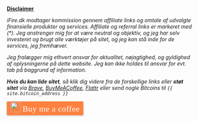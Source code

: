 **[Disclaimer](/disclaimer/)**

_iFire.dk modtager kommission gennem affiliate links og omtale af udvalgte finansielle produkter og services. Affiliate og referral links er markeret med (*). Jeg anstrenger mig for at være neutral og objektiv, og jeg har selv investeret og brugt alle værktøjer på sitet, og jeg kan stå inde for de services, jeg fremhæver._

_Jeg fralægger mig ethvert ansvar for aktualitet, nøjagtighed, og gyldighed af oplysningerne på dette website. Jeg kan ikke holdes til ansvar for evt. tab på baggrund af information._

_**Hvis du kan lide sitet**, så klik dig videre fra de forskellige links eller **støt sitet** via [Brave](/go/brave/), [BuyMeACoffee](https://www.buymeacoffee.com/hmBeaqv9P), [Flattr](/go/flattr/) eller send nogle Bitcoins til `{{ site.bitcoin_address }}`_

<style>.bmc-button img{width: 27px !important;margin-bottom: 1px !important;box-shadow: none !important;border: none !important;vertical-align: middle !important;}.bmc-button{line-height: 36px !important;height:37px !important;text-decoration: none !important;display:inline-flex !important;color:#FFFFFF !important;background-color:#FF813F !important;border-radius: 3px !important;border: 1px solid transparent !important;padding: 1px 9px !important;font-size: 22px !important;letter-spacing: 0.6px !important;box-shadow: 0px 1px 2px rgba(190, 190, 190, 0.5) !important;-webkit-box-shadow: 0px 1px 2px 2px rgba(190, 190, 190, 0.5) !important;margin: 0 auto !important;font-family:'Cookie', cursive !important;-webkit-box-sizing: border-box !important;box-sizing: border-box !important;-o-transition: 0.3s all linear !important;-webkit-transition: 0.3s all linear !important;-moz-transition: 0.3s all linear !important;-ms-transition: 0.3s all linear !important;transition: 0.3s all linear !important;}.bmc-button:hover, .bmc-button:active, .bmc-button:focus {-webkit-box-shadow: 0px 1px 2px 2px rgba(190, 190, 190, 0.5) !important;text-decoration: none !important;box-shadow: 0px 1px 2px 2px rgba(190, 190, 190, 0.5) !important;opacity: 0.85 !important;color:#FFFFFF !important;}</style><link href="https://fonts.googleapis.com/css?family=Cookie" rel="stylesheet"><a class="bmc-button" target="_blank" href="https://www.buymeacoffee.com/hmBeaqv9P"><img src="https://bmc-cdn.nyc3.digitaloceanspaces.com/BMC-button-images/BMC-btn-logo.svg" alt="Buy me a coffee"><span style="margin-left:5px">Buy me a coffee</span></a>

